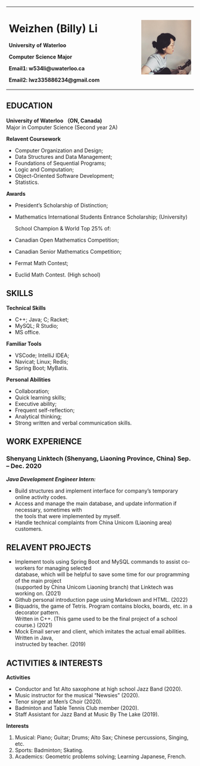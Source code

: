 <table border="0">
  <tr>
    <td width="60%">
      <h1>Weizhen (Billy) Li</h1>
      <p><b>University of Waterloo</b></p>
      <p><b>Computer Science Major</b></p>
      <p><b>Email1: w534li@uwaterloo.ca</b></p>
      <p><b>Email2: lwz335886234@gmail.com</b></p>
    </td>
    <td width="25%">
      <img src="/billy.jpg" width="100%">
    </td>
  </tr>
</table>


## EDUCATION
**University of Waterloo （ON, Canada)**\
Major in Computer Science (Second year 2A)

**Relavent Coursework**
- Computer Organization and Design; 
- Data Structures and Data Management; 
- Foundations of Sequential Programs; 
- Logic and Computation; 
- Object-Oriented Software Development; 
- Statistics.

**Awards**
- President’s Scholarship of Distinction;
- Mathematics International Students Entrance Scholarship; (University)

  School Champion & World Top 25% of: 
- Canadian Open Mathematics Competition;
- Canadian Senior Mathematics Competition; 
- Fermat Math Contest; 
- Euclid Math Contest. (High school)


## SKILLS
**Technical Skills**
- C++; Java; C; Racket;
- MySQL; R Studio; 
- MS office.

**Familiar Tools**
- VSCode; IntelliJ IDEA; 
- Navicat; Linux; Redis; 
- Spring Boot; MyBatis.

**Personal Abilities**
- Collaboration; 
- Quick learning skills; 
- Executive ability; 
- Frequent self-reflection; 
- Analytical thinking; 
- Strong written and verbal communication skills.


## WORK EXPERIENCE
### Shenyang Linktech (Shenyang, Liaoning Province, China) Sep. – Dec. 2020
***Java Development Engineer Intern:***
-	Build structures and implement interface for company’s temporary online activity codes.
-	Access and manage the main database, and update information if necessary, sometimes with\
  the tools that were implemented by myself.
-	Handle technical complaints from China Unicom (Liaoning area) customers. 


## RELAVENT PROJECTS
-	Implement tools using Spring Boot and MySQL commands to assist co-workers for managing selected\
  database, which will be helpful to save some time for our programming of the main project\
  (supported by China Unicom Liaoning branch) that Linktech was working on. (2021)
- Github personal introduction page using Markdown and HTML. (2022)
-	Biquadris, the game of Tetris. Program contains blocks, boards, etc. in a decorator pattern.\
  Written in C++. (This game used to be the final project of a school course.) (2021)
-	Mock Email server and client, which imitates the actual email abilities. Written in Java,\
  instructed by teacher. (2019)


## ACTIVITIES & INTERESTS
**Activities**
- Conductor and 1st Alto saxophone at high school Jazz Band (2020).
- Music instructor for the  musical “Newsies” (2020). 
- Tenor singer at Men’s Choir (2020). 
- Badminton and Table Tennis Club member (2020). 
- Staff Assistant for Jazz Band at Music By The Lake (2019).

**Interests**
1. Musical:   Piano; Guitar; Drums; Alto Sax; Chinese percussions, Singing, etc. 
2. Sports:    Badminton; Skating. 
3. Academics: Geometric problems solving; Learning Japanese, French.



